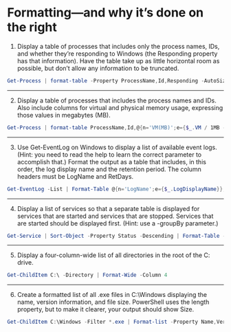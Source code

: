 # Formatting—and why it’s done on the right

1) Display a table of processes that includes only the process names, IDs, and whether they’re responding to Windows (the Responding property has that information). Have the table take up as little horizontal room as possible, but don’t allow any information to be truncated.
```powershell
Get-Process | format-table -Property ProcessName,Id,Responding -AutoSize
```
---

2) Display a table of processes that includes the process names and IDs. Also include columns for virtual and physical memory usage, expressing those values in megabytes (MB).
```powershell
Get-Process | format-table ProcessName,Id,@{n='VM(MB)';e={$_.VM / 1MB -as [int]}},@{n='WS(MB)';e={$_.WS / 1MB -as [int]}}
```
---

3) Use Get-EventLog on Windows to display a list of available event logs. (Hint: you need to read the help to learn the correct parameter to accomplish that.) Format the output as a table that includes, in this order, the log display name and the retention period. The column headers must be LogName and RetDays.
```powershell
Get-EventLog -List | Format-Table @{n='LogName';e={$_.LogDisplayName}},@{n='RetDays';e={$_.MinimumRetentionDays}}
```
---

4) Display a list of services so that a separate table is displayed for services that are started and services that are stopped. Services that are started should be displayed first. (Hint: use a -groupBy parameter.)
```powershell
Get-Service | Sort-Object -Property Status -Descending | Format-Table -GroupBy Status
```
---

5) Display a four-column-wide list of all directories in the root of the C: drive.
```powershell
Get-ChildItem C:\ -Directory | Format-Wide -Column 4
```
---

6. Create a formatted list of all .exe files in C:\Windows displaying the name, version information, and file size. PowerShell uses the length property, but to make it clearer, your output should show Size.
```powershell
Get-ChildItem C:\Windows -Filter *.exe | Format-list -Property Name,VersionInfo,@{n='Size';e={$_.Length}}
```